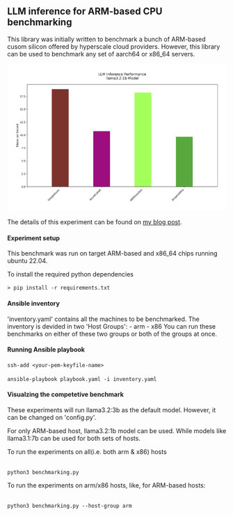 ## LLM inference for ARM-based CPU benchmarking

This library was initially written to benchmark a bunch of ARM-based cusom silicon offered by hyperscale cloud providers. However, this library can be used to benchmark any set of aarch64 or x86_64 servers.

![LLM inferencing for custom ARM-based silicon](/benchmark_visuals/llm_benchmark.png)

The details of this experiment can be found on [my blog post](https://aarch64.cloud/arm-chip-benchmark-test-for-hyperscale-cloud-providers.html).

#### Experiment setup
This benchmark was run on target ARM-based and x86_64 chips running ubuntu 22.04.

To install the required python dependencies

    > pip install -r requirements.txt

#### Ansible inventory
'inventory.yaml' contains all the machines to be benchmarked. The inventory is devided in two 'Host Groups':
    -   arm
    -   x86
You can run these benchmarks on either of these two groups or both of the groups at once.

#### Running Ansible playbook
```console
ssh-add <your-pem-keyfile-name>

ansible-playbook playbook.yaml -i inventory.yaml
```

#### Visualzing the competetive benchmark
These experiments will run llama3.2:3b as the default model. However, it can be changed on 'config.py'.

For only ARM-based host, llama3.2:1b model can be used. While models like llama3.1:7b can be used for both sets of hosts.

To run the experiments on all(i.e. both arm & x86) hosts

```console

python3 benchmarking.py

```

To run the experiments on arm/x86 hosts, like, for ARM-based hosts:

```console

python3 benchmarking.py --host-group arm

```